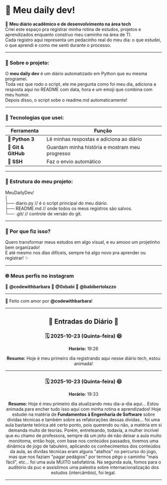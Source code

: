# 💫 Meu daily dev!

📘 **Meu diário acadêmico e de desenvolvimento na área tech**  
Criei este espaço pra registrar minha rotina de estudos, projetos e aprendizados enquanto construo meu caminho na área de TI.  
Cada registro aqui representa um pedacinho real do meu dia: o que estudei, o que aprendi e como me senti durante o processo.  

---

### 🧭 Sobre o projeto:
O **meu daily dev** é um diário automatizado em Python que eu mesma programei.  
Toda vez que rodo o script, ele me pergunta como foi meu dia, adiciona a resposta aqui no README com data, hora e um emoji que combina com meu humor.  
Depois disso, o script sobe o readme.md automaticamente!

---

### 🧠 Tecnologias que usei:
| Ferramenta | Função |
|-------------|--------|
| 🐍 **Python 3** | Lê minhas respostas e adiciona ao diário |
| 🌿 **Git & GitHub** | Guardam minha história e mostram meu progresso |
| 🔐 **SSH** | Faz o envio automático |

---

### 📁 Estrutura do meu projeto:
MeuDailyDev/  
│  
├── diario.py  // é o script principal do meu diário.  
├── README.md  // onde todos os meus registros são salvos.  
└── .git/ // controle de versão do git.  

---

### 💜 Por que fiz isso?
Quero transformar meus estudos em algo visual, e eu amooo um projetinho bem organizado!   
E até mesmo nos dias difíceis, sempre há algo novo pra aprender ou registrar! ✨  

---
### 🌐 Meus perfis no instagram
📸 **@codewithbarbara**
📸 **@0xbabi**
📸 **@babibertolazzo**

---

🌿 Feito com amor por **@codewithbarbara**!

---
<div align="center">

## 🌱 Entradas do Diário 🌱
### 🗓 2025-10-23 (Quinta-feira) 😄
**Horário:** 19:26

**Resumo:** Hoje é meu primeiro dia registrando aqui nesse diário tech, estou animada!

---

### 🗓 2025-10-23 (Quinta-feira) 😄
**Horário:** 19:33

**Resumo:** Hoje é meu primeiro dia atualizando meu dia-a-dia aqui...  Estou animada para encher tudo isso aqui com minha rotina e aprendizados!  Hoje estudei na matéria de **Fundamentos à Engenharia de Software** sobre dívidas técnicas e também sobre as refatorações dessas dívidas... foi uma aula bastante teórica até certo ponto, pois querendo ou não, a matéria em si demanda muito de teorias. Porém, entreteando, todavia, a mulher incrível que eu chamo de professora, sempre dá um jeito de não deixar a aula muito monótoma, então hoje, com base nos conteúdos passados, tivemos uma dinâmica de jogo de tabuleiro, aplicando os conhecimentos dos conteúdos da aula, as dívidas técnicas eram alguns "atalhos" no percurso do jogo, mas que nos faziam "pagar pedágios" por termos pêgo o caminho "mais fácil", etc... foi uma aula MUITO satisfatória.  Na segunda aula, fomos para o auditório da puc e assistimos uma palestra sobre internacionalização dos estudos (intercâmbio), foi legal.

---


